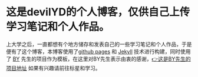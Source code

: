 # 这是devilYD的个人博客，仅供自己上传学习笔记和个人作品。
	
上大学之后，一直都想有个地方储存和发表自己的一些学习笔记和个人作品，于是便有了这个博客，本博客使用了[github pages](https://pages.github.com/) 和 [Jekyll](http://jekyll.com.cn/) 技术进行构建，同时使用了 [BY](http://qiubaiying.vip/) 先生的项目作为模板，在这里对BY先生表示由衷的感谢，[👉这是BY先生的项目地址](https://github.com/qiubaiying/qiubaiying.github.io) 如果有兴趣请前往标星和学习。


